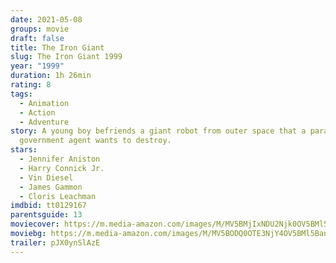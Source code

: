 ```yaml
---
date: 2021-05-08
groups: movie
draft: false
title: The Iron Giant
slug: The Iron Giant 1999
year: "1999"
duration: 1h 26min
rating: 8
tags:
  - Animation
  - Action
  - Adventure
story: A young boy befriends a giant robot from outer space that a paranoid
  government agent wants to destroy.
stars:
  - Jennifer Aniston
  - Harry Connick Jr.
  - Vin Diesel
  - James Gammon
  - Cloris Leachman
imdbid: tt0129167
parentsguide: 13
moviecover: https://m.media-amazon.com/images/M/MV5BMjIxNDU2Njk0OV5BMl5BanBnXkFtZTgwODc3Njc3NjE@._V1_FMjpg_UX513_.jpg
moviebg: https://m.media-amazon.com/images/M/MV5BODQ0OTE3NjY4OV5BMl5BanBnXkFtZTgwOTI2NTA4MTE@._V1_FMjpg_UX1280_.jpg
trailer: pJX0ynSlAzE
---
```

